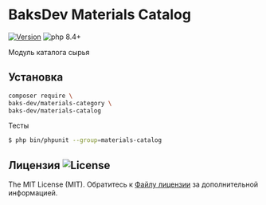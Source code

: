 # BaksDev Materials Catalog

[![Version](https://img.shields.io/badge/version-7.2.3-blue)](https://github.com/baks-dev/materials-catalog/releases)
![php 8.4+](https://img.shields.io/badge/php-min%208.4-red.svg)

Модуль каталога сырья

## Установка

``` bash
composer require \
baks-dev/materials-category \
baks-dev/materials-catalog
```

Тесты

``` bash
$ php bin/phpunit --group=materials-catalog
```

## Лицензия ![License](https://img.shields.io/badge/MIT-green)

The MIT License (MIT). Обратитесь к [Файлу лицензии](LICENSE.md) за дополнительной информацией.

